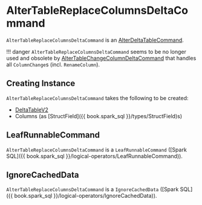 # AlterTableReplaceColumnsDeltaCommand

`AlterTableReplaceColumnsDeltaCommand` is an [AlterDeltaTableCommand](AlterDeltaTableCommand.md).

!!! danger
    `AlterTableReplaceColumnsDeltaCommand` seems to be no longer used and obsolete by [AlterTableChangeColumnDeltaCommand](AlterTableChangeColumnDeltaCommand.md) that handles all `ColumnChange`s (incl. `RenameColumn`).

## Creating Instance

`AlterTableReplaceColumnsDeltaCommand` takes the following to be created:

* <span id="table"> [DeltaTableV2](../../DeltaTableV2.md)
* <span id="columns"> Columns (as [StructField]({{ book.spark_sql }}/types/StructField)s)

## <span id="LeafRunnableCommand"> LeafRunnableCommand

`AlterTableReplaceColumnsDeltaCommand` is a `LeafRunnableCommand` ([Spark SQL]({{ book.spark_sql }}/logical-operators/LeafRunnableCommand)).

## <span id="IgnoreCachedData"> IgnoreCachedData

`AlterTableReplaceColumnsDeltaCommand` is a `IgnoreCachedData` ([Spark SQL]({{ book.spark_sql }}/logical-operators/IgnoreCachedData)).
